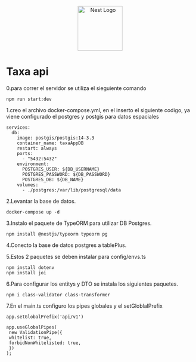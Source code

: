 <p align="center">
  <a href="http://nestjs.com/" target="blank"><img src="https://nestjs.com/img/logo-small.svg" width="120" alt="Nest Logo" /></a>
</p>

# Taxa api 

0.para correr el servidor se utiliza el sieguiente comando
 ```
 npm run start:dev
 ```
1.creo el archivo docker-compose.yml, en el inserto el siguiente codigo, ya viene configurado el postgres y postgis para datos espaciales
```
services:
  db:
    image: postgis/postgis:14-3.3
    container_name: taxaAppDB
    restart: always
    ports:
      - "5432:5432"
    environment:
      POSTGRES_USER: ${DB_USERNAME}
      POSTGRES_PASSWORD: ${DB_PASSWORD}
      POSTGRES_DB: ${DB_NAME}
    volumes:
      - ./postgres:/var/lib/postgresql/data

```
2.Levantar la base de datos.
```
docker-compose up -d
```
3.Instalo el paquete de TypeORM para utilizar DB Postgres.
```
npm install @nestjs/typeorm typeorm pg
```
4.Conecto la base de datos postgres a tablePlus.

5.Estos 2 paquetes se deben instalar para config/envs.ts 
```
npm install dotenv
npm install joi
```
6.Para configurar los entitys y DTO se instala los siguientes paquetes.
```
npm i class-validator class-transformer
```
7.En el main.ts configuro los pipes globales y el setGloblalPrefix
```
app.setGlobalPrefix('api/v1')

app.useGlobalPipes(
 new ValidationPipe({
 whitelist: true,
 forbidNonWhitelisted: true,
 })
);
```

